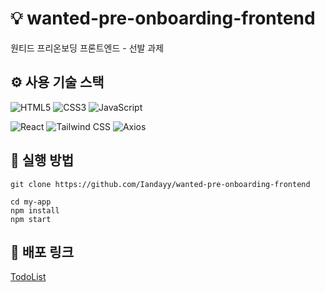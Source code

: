 # 💡 wanted-pre-onboarding-frontend

원티드 프리온보딩 프론트엔드 - 선발 과제


## ⚙️ 사용 기술 스택

![HTML5](https://img.shields.io/badge/-HTML5-red)
![CSS3](https://img.shields.io/badge/-CSS3-blue)
![JavaScript](https://img.shields.io/badge/-JavaScript-yellow)

![React](https://img.shields.io/badge/-React-a2d2ff)
![Tailwind CSS](https://img.shields.io/badge/-Tailwind%20CSS-00bbf9)
![Axios](https://img.shields.io/badge/-Axios-blueviolet)

## 📂 실행 방법

```
git clone https://github.com/Iandayy/wanted-pre-onboarding-frontend

cd my-app
npm install
npm start
```

## 🪩 배포 링크
[TodoList](https://wanted-pre-onboarding-frontend-sigma.vercel.app/)
